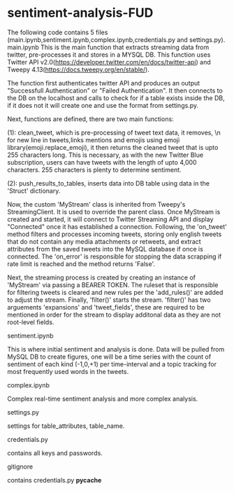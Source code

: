 # sentiment-analysis-FUD

The following code contains 5 files (main.ipynb,sentiment.ipynb,complex.ipynb,credentials.py and settings.py).
main.ipynb
This is the main function that extracts streaming data from twitter, pre-processes it and stores in a MYSQL DB.
This function uses Twitter API v2.0(https://developer.twitter.com/en/docs/twitter-api) and Tweepy 4.13(https://docs.tweepy.org/en/stable/).

The function first authenticates twitter API and produces an output "Successfull Authentication" or "Failed Authentication". It then connects to the DB on the
localhost and calls to check for if a table exists inside the DB, if it does not it will create one and use the format from settings.py.
    
Next, functions are defined, there are two main functions: 
    
(1): clean_tweet, which is pre-processing of tweet text data, it removes, \n for new line in tweets,links
mentions and emojis using emoji library(emoji.replace_emoji), it then returns the cleaned tweet that is upto 255 characters long. This is necessary, as with the
new Twitter Blue subscription, users can have tweets with the length of upto 4,000 characters. 255 characters is plenty to determine sentiment.
    
(2): push_results_to_tables, inserts data into DB table using data in the 'Struct' dictionary.
    
Now, the custom 'MyStream' class is inherited from Tweepy's StreamingClient. It is used to override the parent class.
Once MyStream is created and started, it will connect to Twitter Streaming API and display "Connected" once it has established a connection.
Following, the 'on_tweet' method filters and processes incoming tweets, storing only english tweets that do not contain any media attachments or retweets, and
extract attributes from the saved tweets into the MySQL database if once is connected. The 'on_error' is responsible for stopping the data scrapping if rate limit 
is reached and the method returns 'False'.
    
Next, the streaming process is created by creating an instance of 'MyStream' via passing a BEARER TOKEN. The ruleset that is responsible for filtering tweets is 
cleared and new rules per the 'add_rules()' are added to adjust the stream. Finally, 'filter()' starts the stream. 'filter()' has two arguements 'expansions' 
and 'tweet_fields', these are required to be mentioned in order for the stream to display additonal data as they are not root-level fields.
    
    
sentiment.ipynb

This is where initial sentiment and analysis is done. Data will be pulled from MySQL DB to create figures, one will be a time series with the count of sentiment of 
each kind (-1,0,+1) per time-interval and a topic tracking for most frequently used words in the tweets.
    
complex.ipynb

Complex real-time sentiment analysis and more complex analysis.
    
settings.py

settings for table_attributes, table_name.
   
credentials.py

contains all keys and passwords.
    
gitignore

contains credentials.py __pycache__ 
    
    
